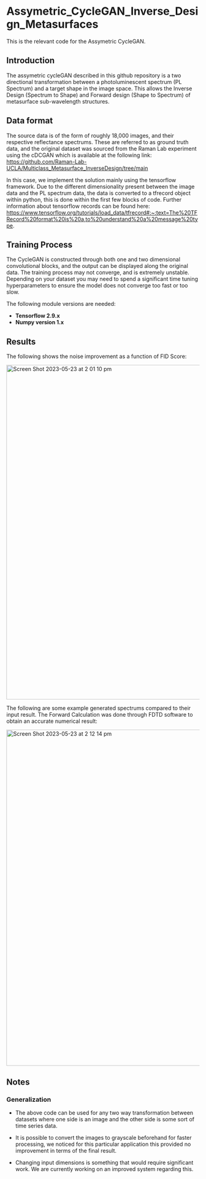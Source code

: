 # Assymetric_CycleGAN_Inverse_Design_Metasurfaces
This is the relevant code for the Assymetric CycleGAN. 


## Introduction

The assymetric cycleGAN described in this github repository is a two directional transformation between a photoluminescent spectrum (PL Spectrum) and a target shape in the image space. This allows the Inverse Design (Spectrum to Shape) and Forward design (Shape to Spectrum) of metasurface sub-wavelength structures.

## Data format

The source data is of the form of roughly 18,000 images, and their respective reflectance spectrums. These are referred to as ground truth data, and the original dataset was sourced from the Raman Lab experiment using the cDCGAN which is available at the following link: https://github.com/Raman-Lab-UCLA/Multiclass_Metasurface_InverseDesign/tree/main

In this case, we implement the solution mainly using the tensorflow framework. Due to the different dimensionality present between the image data and the PL spectrum data, the data is converted to a tfrecord object within python, this is done within the first few blocks of code. Further information about tensorflow records can be found here: https://www.tensorflow.org/tutorials/load_data/tfrecord#:~:text=The%20TFRecord%20format%20is%20a,to%20understand%20a%20message%20type.

## Training Process

The CycleGAN is constructed through both one and two dimensional convolutional blocks, and the output can be displayed along the original data. The training process may not converge, and is extremely unstable. Depending on your dataset you may need to spend a significant time tuning hyperparameters to ensure the model does not converge too fast or too slow. 

The following module versions are needed:

- **Tensorflow 2.9.x**
- **Numpy version 1.x**

## Results

The following shows the noise improvement as a function of FID Score:

<img width="873" alt="Screen Shot 2023-05-23 at 2 01 10 pm" src="https://github.com/Jeygopi/Assymetric_CycleGAN_Inverse_Design_Metasurfaces/assets/69072732/1c13265d-4eb7-4b08-a656-78576931fb87">

The following are some example generated spectrums compared to their input result. The Forward Calculation was done through FDTD software to obtain an accurate numerical result:

<img width="877" alt="Screen Shot 2023-05-23 at 2 12 14 pm" src="https://github.com/Jeygopi/Assymetric_CycleGAN_Inverse_Design_Metasurfaces/assets/69072732/df600090-c7bc-4766-90e1-0d17addc886b">

## Notes

### Generalization

- The above code can be used for any two way transformation between datasets where one side is an image and the other side is some sort of time series data. 

- It is possible to convert the images to grayscale beforehand for faster processing, we noticed for this particular application this provided no improvement in terms of the final result.

- Changing input dimensions is something that would require significant work. We are currently working on an improved system regarding this. 
